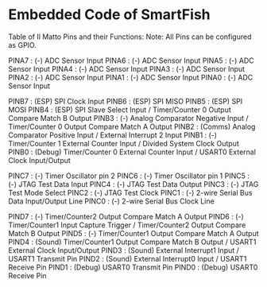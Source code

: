 # Embedded Code of SmartFish

Table of Il Matto Pins and their Functions:
Note: All Pins can be configured as GPIO.

PINA7 : (-) ADC Sensor Input
PINA6 : (-) ADC Sensor Input
PINA5 : (-) ADC Sensor Input
PINA4 : (-) ADC Sensor Input
PINA3 : (-) ADC Sensor Input
PINA2 : (-) ADC Sensor Input
PINA1 : (-) ADC Sensor Input
PINA0 : (-) ADC Sensor Input

PINB7 : (ESP) SPI Clock Input 
PINB6 : (ESP) SPI MISO
PINB5 : (ESP) SPI MOSI
PINB4 : (ESP) SPI Slave Select Input / Timer/Counter 0 Output Compare Match B Output
PINB3 : (-) Analog Comparator Negative Input / Timer/Counter 0 Output Compare Match A Output
PINB2 : (Comms) Analog Comparator Positive Input / External Interrupt 2 Input
PINB1 : (-) Timer/Counter 1 External Counter Input / Divided System Clock Output
PINB0 : (Debug) Timer/Counter 0 External Counter Input / USART0 External Clock Input/Output

PINC7 : (-) Timer Oscillator pin 2
PINC6 : (-) Timer Oscillator pin 1
PINC5 : (-) JTAG Test Data Input
PINC4 : (-) JTAG Test Data Output
PINC3 : (-) JTAG Test Mode Select
PINC2 : (-) JTAG Test Clock
PINC1 : (-) 2-wire Serial Bus Data Input/Output Line
PINC0 : (-) 2-wire Serial Bus Clock Line

PIND7 : (-) Timer/Counter2 Output Compare Match A Output
PIND6 : (-) Timer/Counter1 Input Capture Trigger / Timer/Counter2 Output Compare Match B Output
PIND5 : (-) Timer/Counter1 Output Compare Match A Output
PIND4 : (Sound) Timer/Counter1 Output Compare Match B Output / USART1 External Clock Input/Output
PIND3 : (Sound) External Interrupt1 Input / USART1 Transmit Pin
PIND2 : (Sound) External Interrupt0 Input / USART1 Receive Pin
PIND1 : (Debug) USART0 Transmit Pin
PIND0 : (Debug) USART0 Receive Pin
